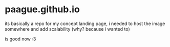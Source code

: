 # paague.github.io

its basically a repo for my concept landing page, 
i needed to host the image somewhere and add scalability (why? because i wanted to)

is good now :3
